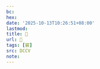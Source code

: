 ```yaml
---
bc:
hex:
date: '2025-10-13T10:26:51+08:00'
lastmod:
title: 􁂿
url: 􁂿
tags: [竅]
src: DCCV
note:
---
```

